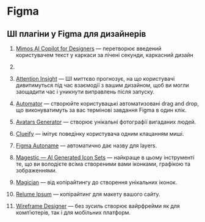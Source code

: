 # Figma

## ШІ плагіни у Figma для дизайнерів

1. [Mimos AI Copilot for Designers](https://www.figma.com/community/plugin/1367431898491418149/mimos-ai-design-copilot?searchSessionId=ly377ogz-d8x3i6lnv67) — перетворює введений користувачем текст у каркаси за лічені секунди, каркасний дизайн
2. 
3. [Attention Insight](https://www.figma.com/community/plugin/968765016617421513/attention-insight) — ШІ миттєво прогнозує, на що користувачі дивитимуться під час взаємодії з вашим дизайном, щоб ви могли заощадити час і уникнути виправлень після запуску.

4. [Automator](https://www.figma.com/community/plugin/1005114571859948695/automator) — cтворюйте користувацькі автоматизовані drag and drop, що виконуватимуть за вас термінові завдання Figma в один клік.

5. [Avatars Generator](https://www.figma.com/community/plugin/746656816456492537) — створює унікальні фотографії вигаданих людей.

6. [Clueify](https://www.figma.com/community/plugin/1151544577194883426) — імітує поведінку користувача одним клацанням миші.

7. [Figma Autoname](https://www.figma.com/community/plugin/1160642826057169962/figma-autoname) — автоматично дає назву для layers.

8. [Magestic — AI Generated Icon Sets](https://www.figma.com/community/plugin/1148175024770495469/magestic-ai-generated-icon-sets) — найкраще в цьому інструменті те, що ви володієте всіма створеними вами іконками, графікою та зображеннями.

9. [Magician](https://www.figma.com/community/plugin/1151890004010191690/magician) — від копірайтингу до створення унікальних іконок.

10. [Relume Ipsum](https://www.figma.com/community/plugin/1208279655592025559/relume-ipsum) — копірайтинг для макету вашого сайту.

11. [Wireframe Designer](https://www.figma.com/community/plugin/1228969298040149016) — без зусиль створює вайрфрейми як для комп’ютерів, так і для мобільних платформ.
